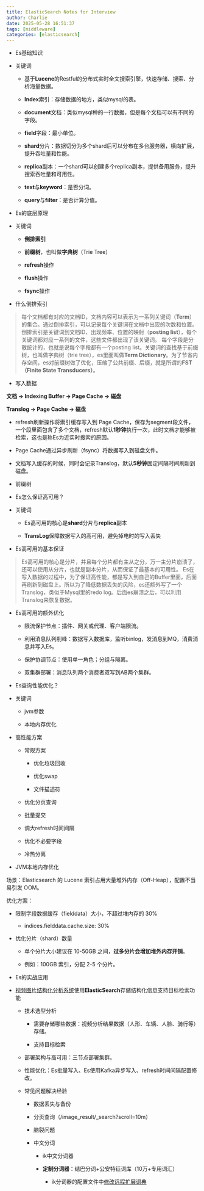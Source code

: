 ```yaml
---
title: ElasticSearch Notes for Interview
author: Charlie
date: 2025-05-28 16:51:37
tags: [middleware]
categories: [elasticsearch]
---
```


* Es基础知识

* 关键词

   * 基于**Lucene**的Restful的分布式实时全文搜索引擎，快速存储、搜索、分析海量数据。

   * **Index**索引：存储数据的地方，类似mysql的表。

   * **document**文档：类似mysql种的一行数据，但是每个文档可以有不同的字段。

   * **field**字段：最小单位。

   * **shard**分片：数据切分为多个shard后可以分布在多台服务器，横向扩展，提升吞吐量和性能。

   * **replica**副本：一个shard可以创建多个replica副本，提供备用服务，提升搜索吞吐量和可用性。

   * **text**与**keyword**：是否分词。

   * **query**与**filter**：是否计算分值。


* Es的底层原理

* 关键词

   * **倒排索引**

   * **前缀树**，也叫做**字典树**（Trie Tree）

   * **refresh**操作

   * **flush**操作

   * **fsync**操作

* 什么倒排索引

>每个文档都有对应的文档ID，文档内容可以表示为一系列关键词（**Term**）的集合。通过倒排索引，可以记录每个关键词在文档中出现的次数和位置。
>倒排索引是关键词到文档ID、出现频率、位置的映射（**posting list**），每个关键词都对应一系列的文件，这些文件都出现了该关键词。
>每个字段是分散统计的，也就是说每个字段都有一个posting list。关键词的查找基于前缀树，也叫做字典树（trie tree），es里面叫做**Term Dictionary**。为了节省内存空间，es对前缀树做了优化，压缩了公共前缀、后缀，就是所谓的**FST（Finite State Transducers）**。
* 写入数据

**文档 -> Indexing Buffer -> Page Cache -> 磁盘**

**Translog -> Page Cache -> 磁盘**

   * refresh刷新操作将索引缓存写入到 Page Cache，保存为segment段文件，一个段里面包含了多个文档，refresh默认**1秒钟**执行一次，此时文档才能够被检索，这也是称Es为近实时搜索的原因。

   * Page Cache通过异步刷新（fsync）将数据写入到磁盘文件。

   * 文档写入缓存的时候，同时会记录Translog，默认**5秒钟**固定间隔时间刷新到磁盘。

* 前缀树


* Es怎么保证高可用？

* 关键词

   * Es高可用的核心是**shard**分片与**replica**副本

   * **TransLog**保障数据写入的高可用，避免掉电时的写入丢失

* Es高可用的基本保证

>Es高可用的核心是分片，并且每个分片都有主从之分，万一主分片崩溃了，还可以使用从分片，也就是副本分片，从而保证了最基本的可用性。
>Es在写入数据的过程中，为了保证高性能，都是写入到自己的Buffer里面，后面再刷新到磁盘上。所以为了降低数据丢失的风险，es还额外写了一个Translog，类似于Mysql里的redo log。后面es崩溃之后，可以利用Translog来恢复数据。
* Es高可用的额外优化

   * 限流保护节点：插件、网关或代理、客户端限流。

   * 利用消息队列削峰：数据写入数据库，监听binlog，发消息到MQ，消费消息并写入Es。

   * 保护协调节点：使用单一角色；分组与隔离。

   * 双集群部署：消息队列两个消费者双写到AB两个集群。


* Es查询性能优化？

* 关键词

   * jvm参数

   * 本地内存优化

* 高性能方案

   * 常规方案

      * 优化垃圾回收

      * 优化swap

      * 文件描述符

   * 优化分页查询

   * 批量提交

   * 调大refresh时间间隔

   * 优化不必要字段

   * 冷热分离

* JVM本地内存优化

场景：Elasticsearch 的 Lucene 索引占用大量堆外内存（Off-Heap），配置不当易引发 OOM。

优化方案：

   * 限制字段数据缓存（fielddata）大小，不超过堆内存的 30%

      * indices.fielddata.cache.size: 30% 

   * 优化分片（shard）数量

      * 单个分片大小建议在 10-50GB 之间，**过多分片会增加堆外内存开销**。

      * 例如：100GB 索引，分配 2-5 个分片。


* Es的实战应用

* [视频图片结构化分析系统](https://shimo.im/docs/PJtKVDqYkYXddjgJ)使用**ElasticSearch**存储结构化信息支持目标检索功能

   * 技术选型分析

      * 需要存储哪些数据：视频分析结果数据（人形、车辆、人脸、骑行等）存储。

      * 支持目标检索

   * 部署架构与高可用：三节点部署集群。

   * 性能优化：Es批量写入、Es使用Kafka异步写入、refresh时间间隔配置修改。

   * 常见问题解决经验

      * 数据丢失与备份

      * 分页查询（/image_result/_search?scroll=10m）

      * 脑裂问题

      * 中文分词

         * ik中文分词器

         * **定制分词器**：结巴分词+公安特征词库（10万+专用词汇）

            * ik分词器的配置文件中[修改远程扩展词典](https://zhuanlan.zhihu.com/p/468392276)


